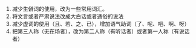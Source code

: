 
1. 减少生僻词的使用，改为一些常用词汇。
2. 将文言或者严肃说法改成大白话或者通俗的说法
3. 减少虚词的使用（且、若、之、已），增加语气助词（了、呢、吧、啊、呀）
4. 把第三人称（无在场者），改为第二人称（有听话者）或者第一人称（有说话者）